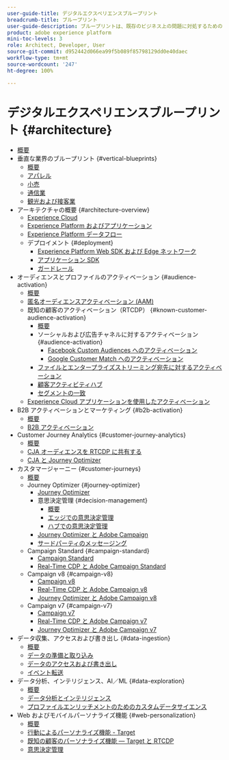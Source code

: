 ```yaml
---
user-guide-title: デジタルエクスペリエンスブループリント
breadcrumb-title: ブループリント
user-guide-description: ブループリントは、既存のビジネス上の問題に対処するための反復可能な実装で、アーキテクチャ図、技術上の考慮事項および関連ドキュメントリンクが含まれます。
product: adobe experience platform
mini-toc-levels: 3
role: Architect, Developer, User
source-git-commit: d952442d066ea99f5b089f85798129dd0e40daec
workflow-type: tm+mt
source-wordcount: '247'
ht-degree: 100%

---
```



# デジタルエクスペリエンスブループリント {#architecture}

+ [概要](/help/blueprints/overview.md)
+ 垂直な業界のブループリント {#vertical-blueprints}
   + [概要](/help/blueprints/vertical-blueprints/overview.md)
   + [アパレル](/help/blueprints/vertical-blueprints/apparel.md)
   + [小売](/help/blueprints/vertical-blueprints/retail.md)
   + [通信業](/help/blueprints/vertical-blueprints/telecommunications.md)
   + [観光および接客業](/help/blueprints/vertical-blueprints/travel-hospitality.md)
+ アーキテクチャの概要 {#architecture-overview}
   + [Experience Cloud](/help/blueprints/experience-platform/experience-cloud.md)
   + [Experience Platform およびアプリケーション](/help/blueprints/experience-platform/platform-applications.md)
   + [Experience Platform データフロー](/help/blueprints/experience-platform/platform-data-flow.md)
   + デプロイメント {#deployment}
      + [Experience Platform Web SDK および Edge ネットワーク](/help/blueprints/data-ingestion/websdk.md)
      + [アプリケーション SDK](/help/blueprints/data-ingestion/appsdk.md)
      + [ガードレール](/help/blueprints/experience-platform/deployment/guardrails.md)
+ オーディエンスとプロファイルのアクティベーション {#audience-activation}
   + [概要](/help/blueprints/audience-activation/overview.md)
   + [匿名オーディエンスアクティベーション (AAM)](/help/blueprints/audience-activation/anonymous.md)
   + 既知の顧客のアクティベーション（RTCDP） {#known-customer-audience-activation}
      + [概要](/help/blueprints/audience-activation/known.md)
      + ソーシャルおよび広告チャネルに対するアクティベーション {#audience-activation}
         + [Facebook Custom Audiences へのアクティベーション](/help/blueprints/audience-activation/destinations/facebook.md)
         + [Google Customer Match へのアクティベーション](/help/blueprints/audience-activation/destinations/gcm.md)
      + [ファイルとエンタープライズストリーミング宛先に対するアクティベーション](/help/blueprints/audience-activation/enterprise-destinations.md)
      + [顧客アクティビティハブ](/help/blueprints/audience-activation/customer-activity.md)
      + [セグメントの一致](/help/blueprints/audience-activation/segment-match.md)
   + [Experience Cloud アプリケーションを使用したアクティベーション](/help/blueprints/audience-activation/platform-and-applications.md)
+ B2B アクティベーションとマーケティング {#b2b-activation}
   + [概要](/help/blueprints/b2b/overview.md)
   + [B2B アクティベーション](/help/blueprints/b2b/b2bactivation.md)
+ Customer Journey Analytics {#customer-journey-analytics}
   + [概要](/help/blueprints/customer-journey-analytics/overview.md)
   + [CJA オーディエンスを RTCDP に共有する](/help/blueprints/customer-journey-analytics/cja-rtcdp.md)
   + [CJA と Journey Optimizer](/help/blueprints/customer-journey-analytics/cja-ajo.md)
+ カスタマージャーニー {#customer-journeys}
   + [概要](/help/blueprints/customer-journeys/overview.md)
   + Journey Optimizer {#journey-optimizer}
      + [Journey Optimizer](/help/blueprints/customer-journeys/journey-optimizer.md)
      + 意思決定管理 {#decision-management}
         + [概要](/help/blueprints/customer-journeys/decision_management/decision-management-overview.md)
         + [エッジでの意思決定管理](/help/blueprints/customer-journeys/decision_management/decision-management-edge.md)
         + [ハブでの意思決定管理](/help/blueprints/customer-journeys/decision_management/decision-management-hub.md)
      + [Journey Optimizer と Adobe Campaign](/help/blueprints/customer-journeys/ajo-and-campaign.md)
      + [サードパーティのメッセージング](/help/blueprints/customer-journeys/3rd-party-messaging.md)
   + Campaign Standard {#campaign-standard}
      + [Campaign Standard](https://experienceleague.adobe.com/docs/campaign-standard.html?lang=ja)
      + [Real-Time CDP と Adobe Campaign Standard](https://experienceleague.adobe.com/docs/campaign-standard/using/integrating-with-adobe-cloud/adobe-experience-platform/aep-sources-destinations/get-started-sources-destinations.html?lang=ja)
   + Campaign v8 {#campaign-v8}
      + [Campaign v8](/help/blueprints/customer-journeys/campaign-v8.md)
      + [Real-Time CDP と Adobe Campaign v8](/help/blueprints/customer-journeys/rtcdp-and-campaign-v8.md)
      + [Journey Optimizer と Adobe Campaign v8](/help/blueprints/customer-journeys/ajo-and-campaign-v8.md)
   + Campaign v7 {#campaign-v7}
      + [Campaign v7](/help/blueprints/customer-journeys/campaign-v7.md)
      + [Real-Time CDP と Adobe Campaign v7](/help/blueprints/customer-journeys/rtcdp-and-campaign.md)
      + [Journey Optimizer と Adobe Campaign v7](/help/blueprints/customer-journeys/ajo-and-campaign-v7.md)
+ データ収集、アクセスおよび書き出し {#data-ingestion}
   + [概要](/help/blueprints/data-ingestion/overview.md)
   + [データの準備と取り込み](/help/blueprints/data-ingestion/ingestion.md)
   + [データのアクセスおよび書き出し](/help/blueprints/data-ingestion/egress.md)
   + [イベント転送](/help/blueprints/data-ingestion/server-side-collection.md)
+ データ分析、インテリジェンス、AI／ML {#data-exploration}
   + [概要](/help/blueprints/data-insights/overview.md)
   + [データ分析とインテリジェンス](/help/blueprints/data-insights/analysis.md)
   + [プロファイルエンリッチメントのためのカスタムデータサイエンス](/help/blueprints/data-insights/data-science.md)
+ Web およびモバイルパーソナライズ機能 {#web-personalization}
   + [概要](/help/blueprints/web-personalization/overview.md)
   + [行動によるパーソナライズ機能 - Target](/help/blueprints/web-personalization/behavioral.md)
   + [既知の顧客のパーソナライズ機能 — Target と RTCDP](/help/blueprints/web-personalization/known-personalization.md)
   + [意思決定管理](/help/blueprints/web-personalization/decision-management-edge.md)